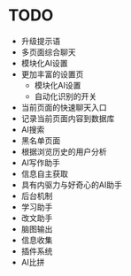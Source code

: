 #	TODO

-	升级提示语
-	多页面综合聊天
-	模块化AI设置
-	更加丰富的设置页
	+	模块化AI设置
	+	自动化识别的开关
-	当前页面的快速聊天入口
-	记录当前页面内容到数据库
-	AI搜索
-	黑名单页面
-	根据浏览历史的用户分析
-	AI写作助手
-	信息自主获取
-	具有内驱力与好奇心的AI助手
-	后台机制
-	学习助手
-	改文助手
-	脑图输出
-	信息收集
-	插件系统
-	AI比拼